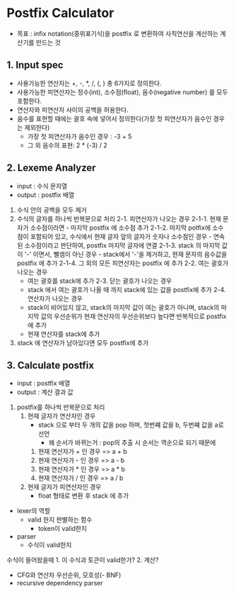 # Postfix Calculator
- 목표 : infix notation(중위표기식)을 postfix 로 변환하여 사칙연산을 계산하는 계산기를 만드는 것

## 1. Input spec
- 사용가능한 연산자는 +, -, *, /, (, ) 총 6가지로 정의한다.
- 사용가능한 피연산자는 정수(int), 소수점(float), 음수(negative number) 를 모두 포함한다.
- 연산자와 피연산자 사이의 공백을 허용한다. 
- 음수를 표현할 때에는 괄호 속에 넣어서 정의한다(가장 첫 피연산자가 음수인 경우는 제외한다)
  - 가장 첫 피연산자가 음수인 경우 : -3 + 5
  - 그 외 음수의 표현: 2 * (-3) / 2 

## 2. Lexeme Analyzer 
- input : 수식 문자열
- output : postfix 배열 

1. 수식 안의 공백을 모두 제거
2. 수식의 글자를 하나씩 반복문으로 처리
   2-1. 피연산자가 나오는 경우
      2-1-1. 현재 문자가 소수점이라면
         - 마지막 postfix 에 소수점 추가
      2-1-2. 마지막 potfix에 소수점이 포함되어 있고, 수식에서 현재 글자 앞의 글자가 숫자나 소수점인 경우
         - 연속된 소수점이라고 판단하여, postfix 마지막 글자에 연결
      2-1-3. stack 의 마지막 값이 '-' 이면서, 뺄셈이 아닌 경우
         - stack에서 '-'을 제거하고, 현재 문자의 음수값을 postfix 에 추가
      2-1-4. 그 외의 모든 피연산자는 postfix 에 추가
   2-2. 여는 괄호가 나오는 경우
      - 여는 괄호를 stack에 추가
   2-3. 닫는 괄호가 나오는 경우
      - stack 에서 여는 괄호가 나올 때 까지 stack에 있는 값을 postfix에 추가
   2-4. 연산자가 나오는 경우 
      - stack이 비어있지 않고, stack의 마지막 값이 여는 괄호가 아니며, stack의 마지막 값의 우선순위가 현재 연산자의 우선순위보다 높다면 반복적으로 postfix에 추가
      - 현재 연산자를 stack에 추가
3. stack 에 연산자가 남아있다면 모두 postfix에 추가

## 3. Calculate postfix
- input : postfix 배열
- output : 계산 결과 값

1. postfix를 하나씩 반복문으로 처리
   1. 현재 글자가 연산자인 경우
      - stack 으로 부터 두 개의 값을 pop 하며, 첫번쨰 값을 b, 두번쨰 값을 a로 선언
        - 왜 순서가 바뀌는거 : pop의 추출 시 순서는 역순으로 되기 때문에
      1. 현재 연산자가 + 인 경우 => a + b
      2. 현재 연산자가 - 인 경우 => a - b
      3. 현재 연산자가 * 인 경우 => a * b
      4. 현재 연산자가 / 인 경우 => a / b 
   2. 현재 글자가 피연산자인 경우
      - float 형태로 변환 후 stack 에 추가

- lexer의 역할
  - valid 한지 판별하는 함수
    - token이 valid한지
- parser
  - 수식이 valid한지

수식이 들어왔을때
    1. 이 수식과 토큰이 valid한가?
    2. 계산?

- CFG와 연산자 우선순위, 모호성(- BNF)
- recursive dependency parser
```python

```